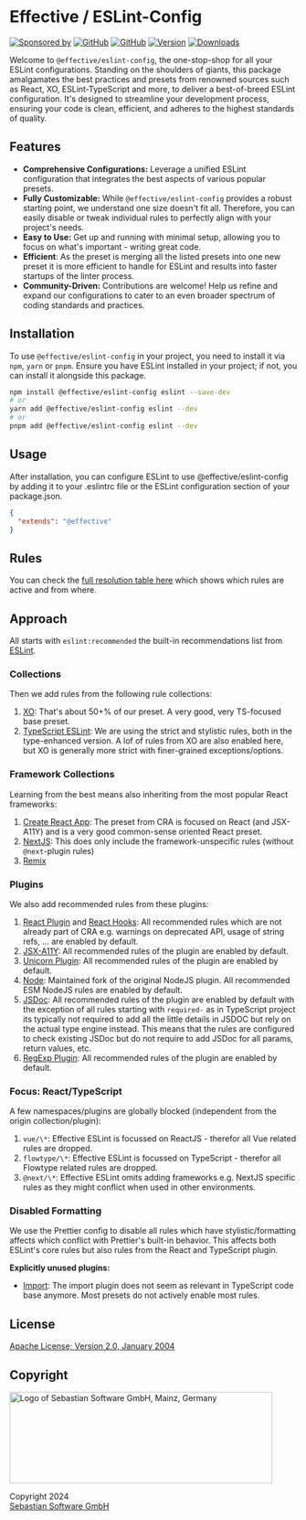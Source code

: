# Effective / ESLint-Config

[![Sponsored by][sponsor-img]][sponsor] [![GitHub][github-license-img]][github] [![GitHub][github-stars-img]][github] [![Version][npm-version-img]][npm] [![Downloads][npm-downloads-img]][npm]

Welcome to `@effective/eslint-config`, the one-stop-shop for all your ESLint configurations. Standing on the shoulders of giants, this package amalgamates the best practices and presets from renowned sources such as React, XO, ESLint-TypeScript and more, to deliver a best-of-breed ESLint configuration. It's designed to streamline your development process, ensuring your code is clean, efficient, and adheres to the highest standards of quality.

[sponsor]: https://www.sebastian-software.de
[sponsor-img]: https://badgen.net/badge/Sponsored%20by/Sebastian%20Software/c41e54
[npm]: https://www.npmjs.com/package/@effective/eslint-config
[npm-downloads-img]: https://badgen.net/npm/dm/@effective/eslint-config
[npm-version-img]: https://badgen.net/npm/v/@effective/eslint-config
[github]: https://github.com/sebastian-software/effective-eslint-config
[github-stars-img]: https://badgen.net/github/stars/sebastian-software/effective-eslint-config
[github-license-img]: https://badgen.net/github/license/sebastian-software/effective-eslint-config

## Features

- **Comprehensive Configurations:** Leverage a unified ESLint configuration that integrates the best aspects of various popular presets.
- **Fully Customizable:** While `@effective/eslint-config` provides a robust starting point, we understand one size doesn't fit all. Therefore, you can easily disable or tweak individual rules to perfectly align with your project's needs.
- **Easy to Use:** Get up and running with minimal setup, allowing you to focus on what's important - writing great code.
- **Efficient**: As the preset is merging all the listed presets into one new preset it is more efficient to handle for ESLint and results into faster startups of the linter process.
- **Community-Driven:** Contributions are welcome! Help us refine and expand our configurations to cater to an even broader spectrum of coding standards and practices.

## Installation

To use `@effective/eslint-config` in your project, you need to install it via `npm`, `yarn` or `pnpm`. Ensure you have ESLint installed in your project; if not, you can install it alongside this package.

```bash
npm install @effective/eslint-config eslint --save-dev
# or
yarn add @effective/eslint-config eslint --dev
# or
pnpm add @effective/eslint-config eslint --dev
```

## Usage

After installation, you can configure ESLint to use @effective/eslint-config by adding it to your .eslintrc file or the ESLint configuration section of your package.json.

```json
{
  "extends": "@effective"
}
```

## Rules

You can check the [full resolution table here](rules.md) which shows which rules are active and from where.

## Approach

All starts with `eslint:recommended` the built-in recommendations list from [ESLint](https://eslint.org).

### Collections

Then we add rules from the following rule collections:

1. [XO](https://github.com/xojs/eslint-config-xo): That's about 50+% of our preset. A very good, very TS-focused base preset.
2. [TypeScript ESLint](https://typescript-eslint.io/linting/configs/): We are using the strict and stylistic rules, both in the type-enhanced version. A lof of rules from XO are also enabled here, but XO is generally more strict with finer-grained exceptions/options.

### Framework Collections

Learning from the best means also inheriting from the most popular React frameworks:

1. [Create React App](https://create-react-app.dev/): The preset from CRA is focused on React (and JSX-A11Y) and is a very good common-sense oriented React preset.
2. [NextJS](https://www.npmjs.com/package/eslint-config-next): This does only include the framework-unspecific rules (without `@next`-plugin rules)
3. [Remix](https://www.npmjs.com/package/@remix-run/eslint-config)

### Plugins

We also add recommended rules from these plugins:

1. [React Plugin](https://www.npmjs.com/package/eslint-plugin-react) and [React Hooks](https://www.npmjs.com/package/eslint-plugin-react-hooks): All recommended rules which are not already part of CRA e.g. warnings on deprecated API, usage of string refs, ... are enabled by default.
2. [JSX-A11Y](https://github.com/jsx-eslint/eslint-plugin-jsx-a11y): All recommended rules of the plugin are enabled by default.
3. [Unicorn Plugin](https://github.com/sindresorhus/eslint-plugin-unicorn): All recommended rules of the plugin are enabled by default.
4. [Node](https://www.npmjs.com/package/eslint-plugin-n): Maintained fork of the original NodeJS plugin. All recommended ESM NodeJS rules are enabled by default.
5. [JSDoc](https://github.com/gajus/eslint-plugin-jsdoc): All recommended rules of the plugin are enabled by default with the exception of all rules starting with `required-` as in TypeScript project its typically not required to add all the little details in JSDOC but rely on the actual type engine instead. This means that the rules are configured to check existing JSDoc but do not require to add JSDoc for all params, return values, etc.
6. [RegExp Plugin](https://www.npmjs.com/package/eslint-plugin-regexp): All recommended rules of the plugin are enabled by default.

### Focus: React/TypeScript

A few namespaces/plugins are globally blocked (independent from the origin collection/plugin):

1. `vue/\*`: Effective ESLint is focussed on ReactJS - therefor all Vue related rules are dropped.
2. `flowtype/\*`: Effective ESLint is focussed on TypeScript - therefor all Flowtype related rules are dropped.
3. `@next/\*`: Effective ESLint omits adding frameworks e.g. NextJS specific rules as they might conflict when used in other environments.

### Disabled Formatting

We use the Prettier config to disable all rules which have stylistic/formatting affects which conflict with Prettier's built-in behavior. This affects both ESLint's core rules but also rules from the React and TypeScript plugin.

**Explicitly unused plugins:**

- [Import](https://www.npmjs.com/package/eslint-plugin-import): The import plugin does not seem as relevant in TypeScript code base anymore. Most presets do not actively enable most rules.

## License

[Apache License; Version 2.0, January 2004](http://www.apache.org/licenses/LICENSE-2.0)

## Copyright

<img src="https://cdn.rawgit.com/sebastian-software/sebastian-software-brand/0d4ec9d6/sebastiansoftware-en.svg" alt="Logo of Sebastian Software GmbH, Mainz, Germany" width="460" height="160"/>

Copyright 2024<br/>[Sebastian Software GmbH](https://www.sebastian-software.de)
